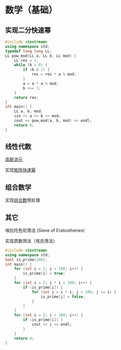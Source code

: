 # 数学（基础）

## 实现二分快速幂

```cpp
#include <iostream>
using namespace std;
typedef long long LL;
LL pow_mod(LL a, LL b, LL mod) {
    LL res = 1;
    while (b > 0) {
        if (b & 1) {
            res = res * a % mod;
        }
        a = a * a % mod;
        b >>= 1;
    }
    return res;
}
int main() {
    LL a, b, mod;
    cin >> a >> b >> mod;
    cout << pow_mod(a, b, mod) << endl;
    return 0;
}
```

## 线性代数

[高斯消元](code/gaussian-elimination.cpp)

实现[矩阵快速幂](code/matrix-fast-power.cpp)

## 组合数学

实现[组合数](code/combinations.cpp)预处理

## 其它

埃拉托色尼筛法 (Sieve of Eratosthenes)

实现质数筛法（埃氏筛法）

```cpp
#include <iostream>
using namespace std;
bool is_prime[100];
int main() {
    for (int i = 2; i < 100; i++) {
        is_prime[i] = true;
    }
    for (int i = 2; i * i < 100; i++) {
        if (is_prime[i]) {
            for (int j = i * i; j < 100; j += i) {
                is_prime[j] = false;
            }
        }
    }
    for (int i = 2; i < 100; i++) {
        if (is_prime[i]) {
            cout << i << endl;
        }
    }
    return 0;
}
```
